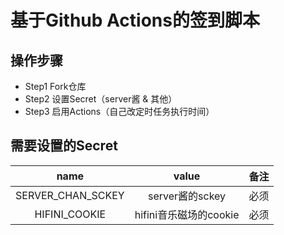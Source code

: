 # 基于Github Actions的签到脚本
## 操作步骤
- Step1 Fork仓库
- Step2 设置Secret（server酱 & 其他）
- Step3 启用Actions（自己改定时任务执行时间）

## 需要设置的Secret

| name |  value | 备注 | 
|:----:|:----:|:----:|
| SERVER_CHAN_SCKEY | server酱的sckey | 必须 |
| HIFINI_COOKIE | hifini音乐磁场的cookie | 必须 |
